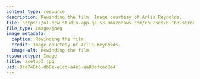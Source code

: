 ```yaml
---
content_type: resource
description: Rewinding the film. Image courtesy of Arlis Reynolds.
file: https://ol-ocw-studio-app-qa.s3.amazonaws.com/courses/6-163-strobe-project-laboratory-fall-2005/8ea748f6db0ee1cda4e5aa08efcac0e4_asetup3.jpg
file_type: image/jpeg
image_metadata:
  caption: Rewinding the film.
  credit: Image courtesy of Arlis Reynolds.
  image-alt: Rewinding the film.
resourcetype: Image
title: asetup3.jpg
uid: 8ea748f6-db0e-e1cd-a4e5-aa08efcac0e4
---
```

